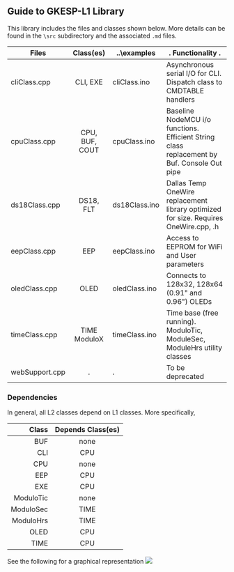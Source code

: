 Guide to GKESP-L1 Library
-------------------------

This library includes the files and classes shown below. More details
can be found in the `\src` subdirectory and the associated `.md` files.


| Files          | Class(es)       | ..\examples    | .                        Functionality                              .  |
|------          |:---------:      |--------------- |---------                                            |
|cliClass.cpp    |  CLI, EXE       | cliClass.ino   | Asynchronous serial I/O for CLI. Dispatch class to CMDTABLE handlers | 
|cpuClass.cpp    |  CPU, BUF, COUT | cpuClass.ino   | Baseline NodeMCU i/o functions. Efficient String class replacement by Buf. Console Out pipe |  
|ds18Class.cpp   |  DS18, FLT      | ds18Class.ino  | Dallas Temp OneWire replacement library optimized for size. Requires OneWire.cpp, .h |
|eepClass.cpp    |  EEP            | eepClass.ino   | Access to EEPROM for WiFi and User parameters |
|oledClass.cpp   |  OLED           | oledClass.ino  | Connects to 128x32, 128x64 (0.91" and 0.96") OLEDs |
|timeClass.cpp   |  TIME ModuloX   | timeClass.ino  | Time base (free running). ModuloTic, ModuleSec, ModuleHrs utility classes |
|webSupport.cpp  | .               | .              | To be deprecated |

### Dependencies

In general, all L2 classes depend on L1 classes. More specifically,

| Class     | Depends Class(es)     |
|-------:   |:---------------------:|
| BUF       | none                  |
| CLI       | CPU                   |
| CPU		| none      	        |
| EEP       | CPU   				|
| EXE       | CPU   				|
| ModuloTic | none   				| 
| ModuloSec | TIME   				|
| ModuloHrs | TIME   				| 
| OLED      | CPU   				|
| TIME      | CPU   				|

See the following for a graphical representation
![](https://i.imgur.com/WJ9iVsr.gif)

